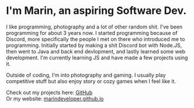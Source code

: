 # I'm Marin, an aspiring Software Dev.
I like programming, photography and a lot of other random shit. I've been programming for about 3 years now. I started programming because of Discord, more specifically the people I met on there who introduced me to programming. Initially started by making a shit Discord bot with Node.JS, then went to Java and back end devlopment, and lastly learned some web development. I'm currently learning JS and have made a few projects using it.

Outside of coding, I’m into photography and gaming. I usually play competitive stuff but also enjoy story or cozy games when I feel like it.  

Check out my projects here: [GitHub](https://github.com/marindeveloper)  
Or my website: [marindeveloper.github.io](https://marindeveloper.github.io)
